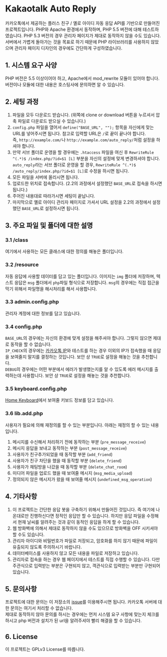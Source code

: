﻿# Kakaotalk Auto Reply

카카오톡에서 제공하는 플러스 친구 / 옐로 아이디 자동 응답 API를 기반으로 만들어진 프로젝트입니다. PHP와 Apache 환경에서 동작하며, PHP 5.5 버전에 대해 테스트하였습니다. PHP 5.3 버전의 경우 관리자 페이지가 제대로 동작하지 않을 수도 있습니다.<br>
서버에서 가볍게 돌아가는 것을 목표로 하기 때문에 PHP 라이브러리를 사용하지 않았으며 관리자 페이지 디자인의 경우에도 간단하게 구성하였습니다.

## 1. 시스템 요구 사양
PHP 버전은 5.5 이상이어야 하고, Apache에서 mod_rewrite 모듈이 있어야 합니다.<br>
버전이나 모듈에 대한 내용은 호스팅사에 문의하면 알 수 있습니다.

## 2. 세팅 과정
1. 파일을 모두 다운로드 받습니다. (위쪽에 clone or download 버튼을 누르셔서 압축 파일로 다운로드 받으실 수 있습니다.)
1. `config.php` 파일을 열어서 `define("BASE_URL", "");` 항목을 자신에게 맞는 URL를 넣어주시면 됩니다. 참고로 입력할 URL은 `/`로 끝이 끝나야 합니다.<br>
즉, `http://example.com/`나 `http://example.com/auto_reply/`처럼 설정을 하셔야 합니다.
1. 만약 서브 폴더로 운영을 할 경우에는 `.htaccess` 파일을 여신 후 `RewriteRule ^(.*)$ /index.php/?id=$1 [L]` 부분을 자신의 설정에 맞게 변경하셔야 합니다.<br>
`auto_reply`라는 서브 폴더로 운영을 할 경우, `RewriteRule ^(.*)$ /auto_reply/index.php/?id=$1 [L]`로 수정을 하시면 됩니다.
1. 모든 파일을 서버에 올리시면 됩니다.
1. 업로드한 위치로 접속합니다. (2.2의 과정에서 설정했던 `BASE_URL`로 접속을 하시면 됩니다.)
1. 주어진 내용대로 따라가시면 세팅이 끝납니다.
1. 마지막으로 옐로 아이디 관리자 페이지로 가셔서 URL 설정을 2.2의 과정에서 설정했던 `BASE_URL`로 설정하시면 됩니다.

## 3. 주요 파일 및 폴더에 대한 설명
### 3.1 /class
여기에서 사용하는 모든 클래스에 대한 정의를 해놓은 폴더입니다.
### 3.2 /resource
자동 응답에 사용할 데이터를 담고 있는 폴더입니다. 이미지는 `img` 폴더에 저장하며, 텍스트 응답은 `msg` 폴더에서 `php`파일 형식으로 저장합니다. `msg`의 경우에는 직접 접근을 막기 위해서 파일명을 해시처리를 해서 사용합니다.
### 3.3 admin.config.php
관리자 계정에 대한 정보를 담고 있습니다.
### 3.4 config.php
`BASE_URL`의 경우에는 자신의 환경에 맞게 설정을 해주셔야 합니다. 그렇지 않으면 제대로 동작을 할 수 없습니다.<br>
`IP_CHECK`의 경우에는 [카카오톡 IP](https://github.com/plusfriend/auto_reply#71-proxy-server-information)와 테스트를 하는 경우 이외의 IP가 접속했을 때 응답을 보여줄지 말지를 결정하는 것입니다. 보안 상 `TRUE`로 설정을 해놓는 것을 추천합니다.<br>
`DEBUG`의 경우에는 어떤 부분에서 에러가 발생했는지를 알 수 있도록 에러 메시지를 출력하는데 사용합니다. 보안 상 `TRUE`로 설정을 해놓는 것을 추천합니다.
### 3.5 keyboard.config.php
[Home Keyboard](https://github.com/plusfriend/auto_reply#51-home-keyboard-api)에서 보여줄 키보드 정보를 담고 있습니다.
### 3.6 lib.add.php
사용자가 필요에 의해 재정의를 할 수 있는 부분입니다. 아래는 재정의 할 수 있는 내용입니다.

1. 메시지를 수신해서 처리하기 전에 동작하는 부분 (`pre_message_receive`)
1. 메시지 응답을 보내고 동작하는 부분 (`post_message_receive`)
1. 사용자가 친구추가되었을 때 동작할 부분 (`add_friend`)
1. 사용자가 친구 차단을 했을 때 동작할 부분 (`delete_friend`)
1. 사용자가 채팅방을 나갔을 때 동작할 부분 (`delete_chat_room`)
1. 미디어 파일을 업로드 했을 때 보여줄 메시지 (`msg_media_upload`)
1. 정의되지 않은 메시지가 왔을 때 보여줄 메시지 (`undefined_msg_operation`)

## 4. 기타사항
1. 이 프로젝트는 간단한 응답 봇을 구축하기 위해서 만들어진 것입니다. 즉 여기에 나온대로만 진행하신다면 정적인 응답만 할 수 있습니다. 하지만 응답 파일을 수정해서 현재 날씨를 알려주는 것과 같이 동적인 응답을 하게 할 수 있습니다.
1. 웹 방화벽에 의해서 제대로 동작하지 않을 수도 있으므로 방화벽을 OFF 시키셔야 할 수도 있습니다.
1. 관리자 아이디와 비밀번호가 파일로 저장되고, 암호화를 하지 않기 때문에 파일이 유출되지 않도록 주의하시기 바랍니다.
1. 데이터베이스를 사용하지 않고 모든 내용을 파일로 저장하고 있습니다.
1. 관리자로 접속을 하는 경우 웹 페이지에서 테스트를 직접 수행할 수 있습니다. 다만 주관식으로 입력받는 부분은 구현되지 않고, 객관식으로 입력받는 부분만 구현되어 있습니다.

## 5. 문의사항
프로젝트에 대한 문의는 이 저장소의 [issue](https://github.com/humit0/kakao_auto_reply/issues)를 이용해주시면 됩니다. 카카오톡 서버에 대한 문의는 여기서 처리할 수 없습니다.<br>
제대로 동작하지 않아 문의를 하시는 경우에는 먼저 시스템 요구 사항에 맞는지 체크를 하시고 php 버전과 설치가 된 url을 알려주셔야 빨리 해결을 할 수 있습니다.

## 6. License
이 프로젝트는 GPLv3 License를 따릅니다.
